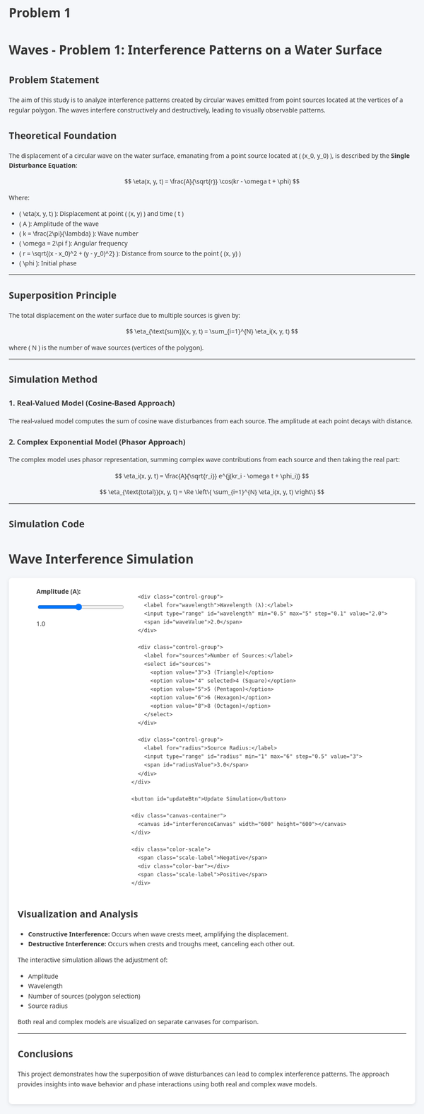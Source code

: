 # Problem 1
# Waves - Problem 1: Interference Patterns on a Water Surface

## Problem Statement

The aim of this study is to analyze interference patterns created by circular waves emitted from point sources located at the vertices of a regular polygon. The waves interfere constructively and destructively, leading to visually observable patterns.

## Theoretical Foundation

The displacement of a circular wave on the water surface, emanating from a point source located at \( (x_0, y_0) \), is described by the **Single Disturbance Equation**:

$$
\eta(x, y, t) = \frac{A}{\sqrt{r}} \cos(kr - \omega t + \phi)
$$

Where:
- \( \eta(x, y, t) \): Displacement at point \( (x, y) \) and time \( t \)
- \( A \): Amplitude of the wave
- \( k = \frac{2\pi}{\lambda} \): Wave number
- \( \omega = 2\pi f \): Angular frequency
- \( r = \sqrt{(x - x_0)^2 + (y - y_0)^2} \): Distance from source to the point \( (x, y) \)
- \( \phi \): Initial phase

---

## Superposition Principle

The total displacement on the water surface due to multiple sources is given by:

$$
\eta_{\text{sum}}(x, y, t) = \sum_{i=1}^{N} \eta_i(x, y, t)
$$

where \( N \) is the number of wave sources (vertices of the polygon).

---

## Simulation Method

### 1. Real-Valued Model (Cosine-Based Approach)
The real-valued model computes the sum of cosine wave disturbances from each source. The amplitude at each point decays with distance.

### 2. Complex Exponential Model (Phasor Approach)
The complex model uses phasor representation, summing complex wave contributions from each source and then taking the real part:

$$
\eta_i(x, y, t) = \frac{A}{\sqrt{r_i}} e^{j(kr_i - \omega t + \phi_i)}
$$

$$
\eta_{\text{total}}(x, y, t) = \Re \left\{ \sum_{i=1}^{N} \eta_i(x, y, t) \right\}
$$

---

## Simulation Code

<!DOCTYPE html>
<html lang="en">
<head>
  <meta charset="UTF-8" />
  <meta name="viewport" content="width=device-width, initial-scale=1.0"/>
  <title>Wave Interference Simulation</title>
  <style>
    body {
      font-family: 'Segoe UI', Tahoma, Geneva, Verdana, sans-serif;
      background-color: #f5f7fa;
      margin: 0 auto;
      padding: 20px;
      color: #333;
      line-height: 1.6;
      max-width: 1000px;
    }

    h1 {
      color: #2c3e50;
      text-align: center;
    }

    .container {
      background: white;
      border-radius: 8px;
      box-shadow: 0 2px 8px rgba(0,0,0,0.1);
      padding: 20px;
      margin: 20px 0;
    }

    .controls {
      display: flex;
      flex-wrap: wrap;
      gap: 15px;
      justify-content: center;
      margin-bottom: 20px;
    }

    .control-group {
      display: flex;
      flex-direction: column;
      min-width: 200px;
    }

    label {
      margin-bottom: 5px;
      font-weight: bold;
    }

    input, select {
      padding: 8px;
      border: 1px solid #ddd;
      border-radius: 4px;
      margin-bottom: 10px;
    }

    button {
      background-color: #4c6ef5;
      color: white;
      border: none;
      padding: 10px 15px;
      border-radius: 4px;
      cursor: pointer;
      font-size: 16px;
    }

    button:hover {
      background-color: #364fc7;
    }

    .canvas-container {
      display: flex;
      justify-content: center;
      margin: 20px 0;
    }

    canvas {
      border: 1px solid #ddd;
      border-radius: 4px;
      background-color: #000;
    }

    .color-scale {
      display: flex;
      align-items: center;
      justify-content: center;
      margin: 20px 0;
    }

    .color-bar {
      width: 300px;
      height: 20px;
      background: linear-gradient(to right, blue, white, red);
      border-radius: 2px;
      margin: 0 10px;
    }

    .scale-label {
      font-size: 14px;
      color: #666;
    }
  </style>
</head>
<body>
  <h1>Wave Interference Simulation</h1>

  <div class="container">
    <div class="controls">
      <div class="control-group">
        <label for="amplitude">Amplitude (A):</label>
        <input type="range" id="amplitude" min="0.1" max="2" step="0.1" value="1.0">
        <span id="ampValue">1.0</span>
      </div>

      <div class="control-group">
        <label for="wavelength">Wavelength (λ):</label>
        <input type="range" id="wavelength" min="0.5" max="5" step="0.1" value="2.0">
        <span id="waveValue">2.0</span>
      </div>

      <div class="control-group">
        <label for="sources">Number of Sources:</label>
        <select id="sources">
          <option value="3">3 (Triangle)</option>
          <option value="4" selected>4 (Square)</option>
          <option value="5">5 (Pentagon)</option>
          <option value="6">6 (Hexagon)</option>
          <option value="8">8 (Octagon)</option>
        </select>
      </div>

      <div class="control-group">
        <label for="radius">Source Radius:</label>
        <input type="range" id="radius" min="1" max="6" step="0.5" value="3">
        <span id="radiusValue">3.0</span>
      </div>
    </div>

    <button id="updateBtn">Update Simulation</button>

    <div class="canvas-container">
      <canvas id="interferenceCanvas" width="600" height="600"></canvas>
    </div>

    <div class="color-scale">
      <span class="scale-label">Negative</span>
      <div class="color-bar"></div>
      <span class="scale-label">Positive</span>
    </div>
  </div>

  <script>
    const canvas = document.getElementById('interferenceCanvas');
    const ctx = canvas.getContext('2d');

    const amplitudeInput = document.getElementById('amplitude');
    const wavelengthInput = document.getElementById('wavelength');
    const sourcesInput = document.getElementById('sources');
    const radiusInput = document.getElementById('radius');
    const updateBtn = document.getElementById('updateBtn');
    const ampValue = document.getElementById('ampValue');
    const waveValue = document.getElementById('waveValue');
    const radiusValue = document.getElementById('radiusValue');

    let A = parseFloat(amplitudeInput.value);
    let wavelength = parseFloat(wavelengthInput.value);
    let numSources = parseInt(sourcesInput.value);
    let sourceRadius = parseFloat(radiusInput.value);
    let frequency = 1.0;
    let k = 2 * Math.PI / wavelength;
    let omega = 2 * Math.PI * frequency;
    let phi = 0;
    let t = 0;
    let animationId;

    ampValue.textContent = A.toFixed(1);
    waveValue.textContent = wavelength.toFixed(1);
    radiusValue.textContent = sourceRadius.toFixed(1);

    amplitudeInput.addEventListener('input', () => {
      A = parseFloat(amplitudeInput.value);
      ampValue.textContent = A.toFixed(1);
    });

    wavelengthInput.addEventListener('input', () => {
      wavelength = parseFloat(wavelengthInput.value);
      k = 2 * Math.PI / wavelength;
      waveValue.textContent = wavelength.toFixed(1);
    });

    radiusInput.addEventListener('input', () => {
      sourceRadius = parseFloat(radiusInput.value);
      radiusValue.textContent = sourceRadius.toFixed(1);
    });

    updateBtn.addEventListener('click', () => {
      cancelAnimationFrame(animationId);
      t = 0;
      runAnimation();
    });

    function regularPolygon(n, radius) {
      const points = [];
      for (let i = 0; i < n; i++) {
        const angle = (2 * Math.PI * i) / n;
        points.push([radius * Math.cos(angle), radius * Math.sin(angle)]);
      }
      return points;
    }

    function mapToColor(value, min, max) {
      const normalized = (value - min) / (max - min);
      let r, g, b;
      if (normalized < 0.5) {
        const t = normalized * 2;
        r = 255 * t;
        g = 255 * t;
        b = 255;
      } else {
        const t = (normalized - 0.5) * 2;
        r = 255;
        g = 255 * (1 - t);
        b = 255 * (1 - t);
      }
      return [r, g, b];
    }

    function runAnimation() {
      numSources = parseInt(sourcesInput.value);
      k = 2 * Math.PI / wavelength;
      const width = canvas.width;
      const height = canvas.height;
      const imageData = ctx.createImageData(width, height);
      const data = imageData.data;
      const scale = 20;
      const offsetX = width / 2;
      const offsetY = height / 2;
      const sources = regularPolygon(numSources, sourceRadius);

      const waveValues = new Array(width * height);
      let minVal = Infinity;
      let maxVal = -Infinity;

      for (let y = 0; y < height; y++) {
        for (let x = 0; x < width; x++) {
          const physX = (x - offsetX) / scale;
          const physY = (y - offsetY) / scale;
          let eta = 0;
          for (const [x0, y0] of sources) {
            const R = Math.sqrt((physX - x0) ** 2 + (physY - y0) ** 2);
            const amplitude = R < 0.01 ? A : A / Math.sqrt(R + 0.01);
            eta += amplitude * Math.cos(k * R - omega * t + phi);
          }
          const index = y * width + x;
          waveValues[index] = eta;
          minVal = Math.min(minVal, eta);
          maxVal = Math.max(maxVal, eta);
        }
      }

      for (let y = 0; y < height; y++) {
        for (let x = 0; x < width; x++) {
          const index = y * width + x;
          const eta = waveValues[index];
          const [r, g, b] = mapToColor(eta, minVal, maxVal);
          const pixelIndex = (y * width + x) * 4;
          data[pixelIndex] = r;
          data[pixelIndex + 1] = g;
          data[pixelIndex + 2] = b;
          data[pixelIndex + 3] = 255;
        }
      }

      ctx.putImageData(imageData, 0, 0);
      drawSources(sources, scale, offsetX, offsetY);

      t += 0.05;
      animationId = requestAnimationFrame(runAnimation);
    }

    function drawSources(sources, scale, offsetX, offsetY) {
      ctx.fillStyle = 'white';
      ctx.strokeStyle = 'black';
      for (const [x0, y0] of sources) {
        const canvasX = x0 * scale + offsetX;
        const canvasY = y0 * scale + offsetY;
        ctx.beginPath();
        ctx.arc(canvasX, canvasY, 5, 0, 2 * Math.PI);
        ctx.fill();
        ctx.stroke();
      }
    }

    runAnimation();
  </script>
</body>
</html>




## Visualization and Analysis

- **Constructive Interference:** Occurs when wave crests meet, amplifying the displacement.
- **Destructive Interference:** Occurs when crests and troughs meet, canceling each other out.

The interactive simulation allows the adjustment of:
- Amplitude
- Wavelength
- Number of sources (polygon selection)
- Source radius

Both real and complex models are visualized on separate canvases for comparison.

---

## Conclusions

This project demonstrates how the superposition of wave disturbances can lead to complex interference patterns. The approach provides insights into wave behavior and phase interactions using both real and complex wave models.

